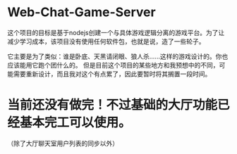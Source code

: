 # Web-Chat-Game-Server
这个项目的目标是基于nodejs创建一个与具体游戏逻辑分离的游戏平台。为了让减少学习成本，该项目没有使用任何软件包，也就是说，造了一些轮子。

它主要是为了类似：谁是卧底、天黑请闭眼、狼人杀......这样的游戏设计的。你也应该能用它跑个团什么的。
但是目前这个项目的某些地方和我预想中的不同，可能需要重新设计，而且我对这个有点累了，因此要暂时将其搁置一段时间。

# 当前还没有做完！不过基础的大厅功能已经基本完工可以使用。
（除了大厅聊天室用户列表的同步以外）
